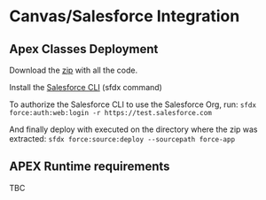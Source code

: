 # Canvas/Salesforce Integration

## Apex Classes Deployment

Download the [zip](https://github.com/aircury/canvas-sqs-salesforce/archive/master.zip) with all the code.

Install the [Salesforce CLI](https://developer.salesforce.com/docs/atlas.en-us.sfdx_setup.meta/sfdx_setup/sfdx_setup_install_cli.htm#sfdx_setup_install_cli) (sfdx command)

To authorize the Salesforce CLI to use the Salesforce Org, run:
```sfdx force:auth:web:login -r https://test.salesforce.com```

And finally deploy with executed on the directory where the zip was extracted:
```sfdx force:source:deploy --sourcepath force-app```

## APEX Runtime requirements

TBC
